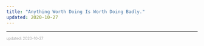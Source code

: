 ```yaml
---
title: "Anything Worth Doing Is Worth Doing Badly."
updated: 2020-10-27
---
```


---

<sup><sub><font color="#a6a6a6">updated: 2020-10-27</font></sub></sup>
